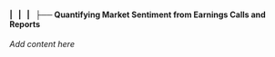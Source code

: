 #### |   |   |   ├── Quantifying Market Sentiment from Earnings Calls and Reports

*Add content here*